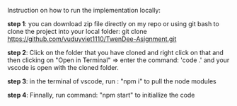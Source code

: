 Instruction on how to run the implementation locally:

**step 1**: you can download zip file directly on my repo or using git bash to clone the project into your local folder: git clone https://github.com/vuduyviet1110/TwenDee-Asignment.git

**step 2**: Click on the folder that you have cloned and right click on that and then clicking on "Open in Terminal" => enter the command: 'code .' and your vscode is open with the cloned folder.

**step 3**: in the terminal of vscode, run : "npm i" to pull the node modules

**step 4**: Finnally, run command: "npm start" to initiallize the code

